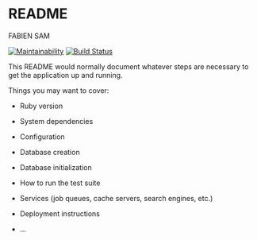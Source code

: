 # README

FABIEN SAM


[![Maintainability](https://api.codeclimate.com/v1/badges/6bf006d427f998883b56/maintainability)](https://codeclimate.com/github/Fabiensamj/projet-back-A19/maintainability)
[![Build Status](https://travis-ci.org/Fabiensamj/projet-back-A19.svg?branch=master)](https://travis-ci.org/Fabiensamj/projet-back-A19)



This README would normally document whatever steps are necessary to get the
application up and running.

Things you may want to cover:

* Ruby version

* System dependencies

* Configuration

* Database creation

* Database initialization

* How to run the test suite

* Services (job queues, cache servers, search engines, etc.)

* Deployment instructions

* ...
